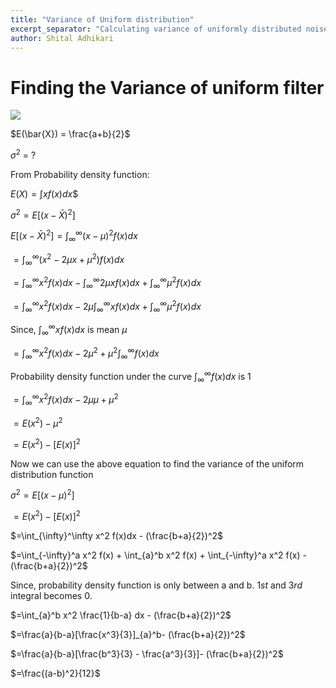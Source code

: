 ```yaml
---
title: "Variance of Uniform distribution"
excerpt_separator: "Calculating variance of uniformly distributed noise."
author: Shital Adhikari
---
```



# Finding the Variance of uniform filter
![](https://www.researchgate.net/profile/Anantkumar-Pimpale/publication/316525043/figure/fig1/AS:487799678869504@1493311914825/PDF-for-Uniform-noise.png)

$E(\bar{X}) = \frac{a+b}{2}$

$\sigma^2$ = ?

From Probability density function:

$E(X)= \int xf(x)dx$$

$\sigma^2 = E[(x-\bar{X})^2]$

$E[(x-\bar{X})^2] = \int_{\infty}^\infty (x-\mu)^2f(x)dx$ 

$=\int_{\infty}^\infty(x^2 - 2\mu x + \mu^2)f(x)dx$

$=\int_{\infty}^\infty x^2 f(x)dx - \int_{\infty}^\infty 2\mu x f(x)dx + \int_{\infty}^\infty\mu^2f(x)dx$

$=\int_{\infty}^\infty x^2 f(x)dx - 2\mu\int_{\infty}^\infty x f(x)dx + \int_{\infty}^\infty\mu^2f(x)dx$


Since, $\int_{\infty}^\infty x f(x)dx$ is mean $\mu$


$=\int_{\infty}^\infty x^2 f(x)dx - 2\mu^2 + \mu^2\int_{\infty}^\infty f(x)dx$  

Probability density function under the curve $\int_{\infty}^\infty f(x)dx$ is $1$

$=\int_{\infty}^\infty x^2 f(x)dx - 2\mu \mu + \mu^2$

$=E(x^2) - \mu^2$

$=E(x^2)- [E(x)]^2$

Now we can use the above equation to find the variance of the uniform distribution function

$\sigma^2 = E[(x-\mu)^2]$

$=E(x^2) - [E(x)]^2$

$=\int_{\infty}^\infty x^2 f(x)dx - (\frac{b+a}{2})^2$

$=\int_{-\infty}^a x^2 f(x) + \int_{a}^b x^2 f(x) + \int_{-\infty}^a x^2 f(x) - (\frac{b+a}{2})^2$

Since, probability density function is only between a and b. $1st$ and $3rd$ integral becomes 0.

$=\int_{a}^b x^2 \frac{1}{b-a} dx - (\frac{b+a}{2})^2$

$=\frac{a}{b-a}[\frac{x^3}{3}]_{a}^b- (\frac{b+a}{2})^2$

$=\frac{a}{b-a}[\frac{b^3}{3} - \frac{a^3}{3}]- (\frac{b+a}{2})^2$

$=\frac{(a-b)^2}{12}$


